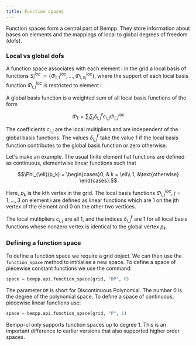 ```yaml
---
title: Function spaces
---
```


Function spaces form a central part of Bempp. They store information about
bases on elements and the mappings of local to global degrees of
freedom (dofs).

### Local vs global dofs

A function space associates with each element i in the grid a local basis
of functions $S_i^{loc} := \{\Phi_{i, 1}^{loc}, \dots, \Phi_{i, n_i}^{loc}\}$,
where the support of each local basis function $\Phi_{i, j}^{loc}$ is
restricted to element i.

A global basis function is a weighted sum of all local
basis functions of the form

$$\Phi_{\ell} = \sum_{i}\sum_{j}\delta_{i, j}^{\ell}c_{i, j}\Phi_{i, j}^{loc}$$

The coefficients $c_{i, j}$ are the local multipliers and are
independent of the global basis functions. The
values $\delta_{i, j}^{\ell}$ take the value 1 if the local
basis function contributes to the global basis function or zero
otherwise.

Let's make an example. The usual finite element hat functions
are defined as continuous, elementwise linear functions such that

$$\Phi_{\ell}(p_k) = \begin{cases}0, & k = \ell\\
                                    1, &\text{otherwise}
                               \end{cases}.$$

Here, $p_k$ is the kth vertex in the grid. The local basis
functions $\Phi_{i, j}^{loc}$, $j=1, \dots, 3$ on element i
are defined as linear functions which are 1 on the jth vertex of the
element and 0 on the other two vertices.

The local multipliers $c_{i, j}$ are all 1, and the indices
$\delta_{i, j}^{\ell}$ are 1 for all local basis functions whose
nonzero vertex is identical to the global vertex $p_{\ell}$.

### Defining a function space

To define a function space we require a grid object. We can then use
the `function_space` method to intitialise a new space. To define
a space of piecewise constant functions we use the command:

```python
space = bempp.api.function_space(grid, "DP", 0)
```

The parameter `DP` is short for Discontinuous Polynomial. The number 0 is
the degree of the polynomial space. To define a space of continuous, piecewise
linear functions use:

```python
space = bempp.api.function_space(grid, "P", 1)
```

Bempp-cl only supports function spaces up to degree 1. This is an important
difference to earlier versions that also supported higher order spaces.

